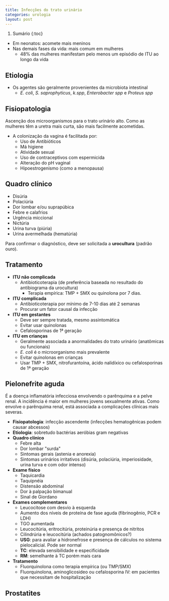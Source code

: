 ```yaml
---
title: Infecções do trato urinário
categories: urologia
layout: post
---
```

1. Sumário
{:toc}

- Em neonatos: acomete mais meninos
- Nas demais fases da vida: mais comum em mulheres
  - 48% das mulheres manifestam pelo menos um episódio de ITU ao longo da vida

## Etiologia
- Os agentes são geralmente provenientes da microbiota intestinal
  - _E. coli_, _S. saprophyticus_, _k.spp_, _Enterobacter spp_ e _Proteus spp_

## Fisiopatologia
Ascenção dos microorganismos para o trato urinário alto. Como as mulheres têm a uretra mais curta, são mais facilmente acometidas.

- A colonização da vagina é facilitada por:
  - Uso de Antibióticos
  - Má higiene
  - Atividade sexual
  - Uso de contraceptivos com espermicida
  - Alteração do pH vaginal
  - Hipoestrogenismo (como a menopausa)

## Quadro clínico
- Disúria
- Polaciúria
- Dor lombar e/ou suprapúbica
- Febre e calafrios
- Urgência miccional
- Nictúria
- Urina turva (piúria)
- Urina avermelhada (hematúria)

Para confirmar o diagnóstico, deve ser solicitada a __urocultura__ (padrão ouro).

## Tratamento
- __ITU não complicada__
  - Antibioticoterapia (de preferência baseada no resultado do antibiograma da urocultura)
    - Terapia empírica: TMP + SMX ou quinolona por 7 dias.
- __ITU complicada__
  - Antibioticoterapia por mínimo de 7-10 dias até 2 semanas
  - Procurar um fator causal da infecção
- __ITU em gestantes__
  - Deve ser sempre tratada, mesmo assintomática
  - Evitar usar quinolonas
  - Cefalosporinas de 1ª geração
- __ITU em crianças__
  - Geralmente associada a anormalidades do trato urinário (anatômicas ou funcionais)
  - _E. coli_ é o microorganismo mais prevalente
  - Evitar quinolonas em crianças
  - Usar TMP + SMX, nitrofurantoína, ácido nalidíxico ou cefalosporinas de 1ª geração

## Pielonefrite aguda
É a doença inflamatória infecciosa envolvendo o parênquima e a pelve renal. A incidência é maior em mulheres jovens sexualmente ativas. Como envolve o parênquima renal, está associada a complicações clínicas mais severas.

- __Fisiopatologia__: infecção ascendente (infecções hematogênicas podem causar abcessos)
- __Etiologia__: sobretudo bactérias aeróbias gram negativas
- __Quadro clínico__
  - Febre alta
  - Dor lombar "surda"
  - Sintomas gerais (astenia e anorexia)
  - Sintomas urinários irritativos (disúria, polaciúria, imperiosidade, urina turva e com odor intenso)
- __Exame físico__
  - Taquicardia
  - Taquipnéia
  - Distensão abdominal
  - Dor à palpação bimanual
  - Sinal de Giordano
- __Exames complementares__
  - Leucocitose com desvio à esquerda
  - Aumento dos níveis de proteína de fase aguda (fibrinogênio, PCR e LDH)
  - TGO aumentada
  - Leucocitúria, eritrocitúria, proteinúria e presença de nitritos
  - Cilindrúria e leucocitúria (achados patognomônicos?)
  - __USG__: para avaliar a hidronefrose e presença de cálculos no sistema pielocalicial. Pode ser normal
  - __TC__: elevada sensibilidade e especificidade
  - __RM__: semelhante à TC porém mais cara
- __Tratamento__
  - Fluorquinolona como terapia empírica (ou TMP/SMX)
  - Fluorquinolona, aminoglicosideo ou cefalosporina IV: em pacientes que necessitam de hospitalização

## Prostatites
